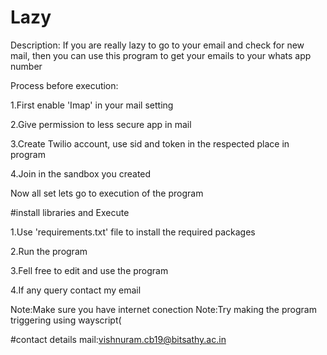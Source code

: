 # Lazy
Description:
  If you are really lazy to go to your email and check for new mail, then you can use this program to get your emails to your whats app number

Process before execution:

1.First enable 'Imap' in your mail setting

2.Give permission to less secure app in mail

3.Create Twilio account, use sid and token in the respected place in program

4.Join in the sandbox you created

Now all set lets go to execution of the program

#install libraries and Execute

1.Use 'requirements.txt' file to install the required packages

2.Run the program 

3.Fell free to edit and use the program

4.If any query contact my email

Note:Make sure you have internet conection
Note:Try making the program triggering using wayscript(

#contact details
mail:vishnuram.cb19@bitsathy.ac.in


